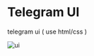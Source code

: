 # Telegram UI
telegram ui ( use html/css )

![ui](https://user-images.githubusercontent.com/71316063/160844234-a7e98b98-0a7d-45b9-8e63-d3f77931e34f.jpg)
